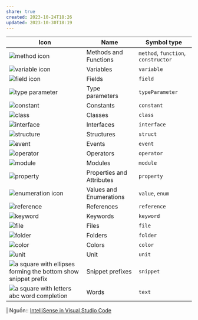 ```yaml
---
share: true
created: 2023-10-24T18:26
updated: 2023-10-30T18:19
---
```

| Icon                                                                                                                                            | Name                      | Symbol type                         |
| ----------------------------------------------------------------------------------------------------------------------------------------------- | ------------------------- | ----------------------------------- |
| ![method icon](https://code.visualstudio.com/assets/docs/editor/intellisense/Method_16x.svg)                                                    | Methods and Functions     | `method`, `function`, `constructor` |
| ![variable icon](https://code.visualstudio.com/assets/docs/editor/intellisense/Variable_16x.svg)                                                | Variables                 | `variable`                          |
| ![field icon](https://code.visualstudio.com/assets/docs/editor/intellisense/Field_16x.svg)                                                      | Fields                    | `field`                             |
| ![type parameter](https://code.visualstudio.com/assets/docs/editor/intellisense/symbol-parameter.svg)                                           | Type parameters           | `typeParameter`                     |
| ![constant](https://code.visualstudio.com/assets/docs/editor/intellisense/symbol-constant.svg)                                                  | Constants                 | `constant`                          |
| ![class](https://code.visualstudio.com/assets/docs/editor/intellisense/Class_16x.svg)                                                           | Classes                   | `class`                             |
| ![interface](https://code.visualstudio.com/assets/docs/editor/intellisense/Interface_16x.svg)                                                   | Interfaces                | `interface`                         |
| ![structure](https://code.visualstudio.com/assets/docs/editor/intellisense/symbol-structure.svg)                                                | Structures                | `struct`                            |
| ![event](https://code.visualstudio.com/assets/docs/editor/intellisense/symbol-event.svg)                                                        | Events                    | `event`                             |
| ![operator](https://code.visualstudio.com/assets/docs/editor/intellisense/symbol-operator.svg)                                                  | Operators                 | `operator`                          |
| ![module](https://code.visualstudio.com/assets/docs/editor/intellisense/Namespace_16x.svg)                                                      | Modules                   | `module`                            |
| ![property](https://code.visualstudio.com/assets/docs/editor/intellisense/Property_16x.svg)                                                     | Properties and Attributes | `property`                          |
| ![enumeration icon](https://code.visualstudio.com/assets/docs/editor/intellisense/EnumItem_16x.svg)                                             | Values and Enumerations   | `value`, `enum`                     |
| ![reference](https://code.visualstudio.com/assets/docs/editor/intellisense/Reference_16x.svg)                                                   | References                | `reference`                         |
| ![keyword](https://code.visualstudio.com/assets/docs/editor/intellisense/Keyword_16x.svg)                                                       | Keywords                  | `keyword`                           |
| ![file](https://code.visualstudio.com/assets/docs/editor/intellisense/symbol-file.svg)                                                          | Files                     | `file`                              |
| ![folder](https://code.visualstudio.com/assets/docs/editor/intellisense/folder.svg)                                                             | Folders                   | `folder`                            |
| ![color](https://code.visualstudio.com/assets/docs/editor/intellisense/ColorPalette_16x.svg)                                                    | Colors                    | `color`                             |
| ![unit](https://code.visualstudio.com/assets/docs/editor/intellisense/Ruler_16x.svg)                                                            | Unit                      | `unit`                              |
| ![a square with ellipses forming the bottom show snippet prefix](https://code.visualstudio.com/assets/docs/editor/intellisense/Snippet_16x.svg) | Snippet prefixes          | `snippet`                           |
| ![a square with letters abc word completion](https://code.visualstudio.com/assets/docs/editor/intellisense/String_16x.svg)                      | Words                     | `text`                              |
| 
Nguồn:: [IntelliSense in Visual Studio Code](https://code.visualstudio.com/docs/editor/intellisense#_types-of-completions)

